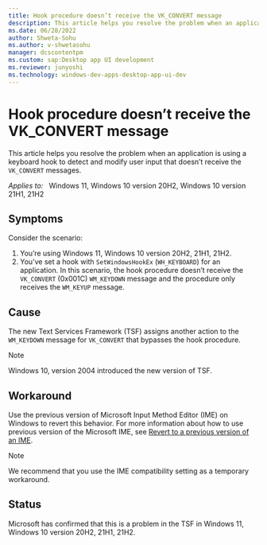 ```yaml
---
title: Hook procedure doesn’t receive the VK_CONVERT message
description: This article helps you resolve the problem when an application is using a keyboard hook that doesn’t receive the VK_CONVERT messages.
ms.date: 06/28/2022
author: Shweta-Sohu
ms.author: v-shwetasohu
manager: dcscontentpm
ms.custom: sap:Desktop app UI development
ms.reviewer: junyoshi
ms.technology: windows-dev-apps-desktop-app-ui-dev
---
```


# Hook procedure doesn’t receive the VK_CONVERT message

This article helps you resolve the problem when an application is using a keyboard hook to detect and modify user input that doesn’t receive the `VK_CONVERT` messages.

_Applies to:_ &nbsp; Windows 11, Windows 10 version 20H2, Windows 10 version 21H1, 21H2

## Symptoms

Consider the scenario:

1. You’re using Windows 11, Windows 10 version 20H2, 21H1, 21H2.
1. You’ve set a hook with `SetWindowsHookEx` (`WH_KEYBOARD`) for an application.
In this scenario, the hook procedure doesn’t receive the `VK_CONVERT` (0x001C) `WM_KEYDOWN` message and the
procedure only receives the `WM_KEYUP` message.

## Cause

The new Text Services Framework (TSF) assigns another action to the `WM_KEYDOWN` message for `VK_CONVERT` that bypasses the hook procedure.

> [!NOTE]
> Windows 10, version 2004 introduced the new version of TSF.

## Workaround

Use the previous version of Microsoft Input Method Editor (IME) on Windows to revert this behavior.
For more information about how to use previous version of the Microsoft IME, see [Revert to a previous version of an IME](https://support.microsoft.com/en-us/windows/revert-to-a-previous-version-of-an-ime-input-method-editor-adcc9caa-17cb-44d8-b46e-f5b473b4dd77).

> [!NOTE]
> We recommend that you use the IME compatibility setting as a temporary workaround.

## Status

Microsoft has confirmed that this is a problem in the TSF in Windows 11, Windows 10 version 20H2, 21H1, 21H2.
